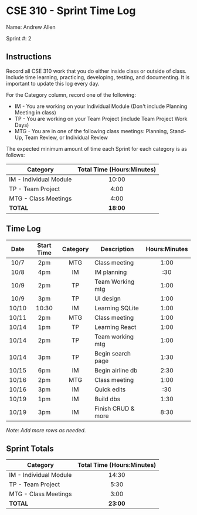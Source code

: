 # CSE 310 - Sprint Time Log

Name: Andrew Allen

Sprint #: 2

## Instructions

Record all CSE 310 work that you do either inside class or outside of class. Include time learning, practicing, developing, testing, and documenting. It is important to update this log every day.

For the Category column, record one of the following:

- IM - You are working on your Individual Module (Don't include Planning Meeting in class)
- TP - You are working on your Team Project (include Team Project Work Days)
- MTG - You are in one of the following class meetings: Planning, Stand-Up, Team Review, or Individual Review

The expected minimum amount of time each Sprint for each category is as follows:

| Category               | Total Time (Hours:Minutes) |
| ---------------------- | :------------------------: |
| IM - Individual Module |           10:00            |
| TP - Team Project      |            4:00            |
| MTG - Class Meetings   |            4:00            |
| **TOTAL**              |         **18:00**          |

## Time Log

| Date  | Start Time | Category | Description        | Hours:Minutes |
| :---: | :--------: | :------: | ------------------ | :-----------: |
| 10/7  |    2pm     |   MTG    | Class meeting      |     1:00      |
| 10/8  |    4pm     |    IM    | IM planning        |      :30      |
| 10/9  |    2pm     |    TP    | Team Working mtg   |     1:00      |
| 10/9  |    3pm     |    TP    | UI design          |     1:00      |
| 10/10 |   10:30    |    IM    | Learning SQLite    |     1:00      |
| 10/11 |    2pm     |   MTG    | Class meeting      |     1:00      |
| 10/14 |    1pm     |    TP    | Learning React     |     1:00      |
| 10/14 |    2pm     |    TP    | Team working mtg   |     1:00      |
| 10/14 |    3pm     |    TP    | Begin search page  |     1:30      |
| 10/15 |    6pm     |    IM    | Begin airline db   |     2:30      |
| 10/16 |    2pm     |   MTG    | Class meeting      |     1:00      |
| 10/16 |    3pm     |    IM    | Quick edits        |      :30      |
| 10/19 |    1pm     |    IM    | Build dbs          |     1:30      |
| 10/19 |    3pm     |    IM    | Finish CRUD & more |     8:30      |

_Note: Add more rows as needed._

## Sprint Totals

| Category               | Total Time (Hours:Minutes) |
| ---------------------- | :------------------------: |
| IM - Individual Module |           14:30            |
| TP - Team Project      |            5:30            |
| MTG - Class Meetings   |            3:00            |
| **TOTAL**              |         **23:00**          |
